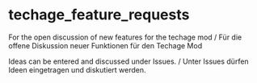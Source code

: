 # techage_feature_requests
For the open discussion of new features for the techage mod / Für die offene Diskussion neuer Funktionen für den Techage Mod

Ideas can be entered and discussed under Issues. / Unter Issues dürfen Ideen eingetragen und diskutiert werden.
